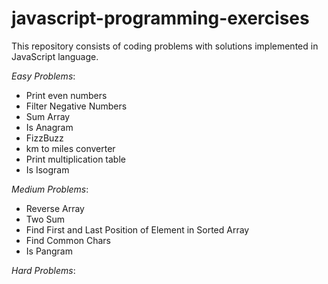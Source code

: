 # javascript-programming-exercises
This repository consists of coding problems with solutions implemented in JavaScript language.

*Easy Problems*:
- Print even numbers
- Filter Negative Numbers
- Sum Array
- Is Anagram
- FizzBuzz
- km to miles converter
- Print multiplication table
- Is Isogram

*Medium Problems*:
- Reverse Array
- Two Sum
- Find First and Last Position of Element in Sorted Array
- Find Common Chars
- Is Pangram

*Hard Problems*:

